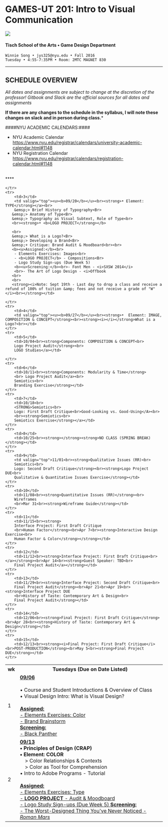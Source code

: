 # GAMES-UT 201: Intro to Visual Communication

![](http://www.fusionfilmfestival.com/wp-content/uploads/2013/01/tisch-logo-left.png)

#### Tisch School of the Arts • Game Design Department

    Winnie Song • jys325@nyu.edu • Fall 2016
    Tuesday • 4:55-7:35PM • Room: 2MTC MAGNET 830

---

## SCHEDULE OVERVIEW

*All dates and assignments are subject to change at the discretion of the professor! Gitbook and Slack are the official sources for all dates and assignments* 

**If there are any changes to the schedule in the syllabus, I will note these changes on slack and in person during class.***

####NYU ACADEMIC CALENDARS:####
* NYU Academic Calendar https://www.nyu.edu/registrar/calendars/university-academic-calendar.html#1148
* NYU Registration Calendar https://www.nyu.edu/registrar/calendars/registration-calendar.html#1148
<BR>
****
<table>
    <tr>
        <th width="4%">wk</th>
        <th width="100%">Tuesdays (Due on Date Listed)</th>
    </tr>
    <tr>
        <td>1</td>
        <td><b><u>09/06</u></b><br><br>• Course and Student Introductions & Overview of Class<br>
        • Visual Design Intro: What is Visual Design?<br><br>
        <b><u>Assigned:</b><br>
        - Elements Exercises: Color<br>
        - Brand Brainstorm<Br>
        <b><u>Screening:</b><br>
        - Black Panther</td>
    </tr>
    <tr>
        <td>2</td>
        <td><b><u>09/13</u></b><br><strong>• Principles of Design (CRAP)<br>
       • Element: COLOR</strong></a><br>
       &emsp;> Color Relationships & Contexts<Br>
       &emsp;> Color as Tool for Comprehension<br>
       •  Intro to Adobe Programs - Tutorial<br>
       <Br>
       <b><u>Assigned:</b><br>
        - Elements Exercises: Type<br>
        - <b>LOGO PROJECT</b> - Audit & Moodboard<Br>
        - Logo Study Sign-ups (Due Week 5)
        <b><u>Screening:</b><br>- The Worst-Designed Thing You've Never Noticed - <i>Roman Mars</td>
        
    </tr>
    <tr>
        <td>3</td>
        <td valign="top"><u><b>09/20</b></u><br><strong>• Element: TYPE</strong></a><br>
        &emsp;> Brief History of Typography<Br>
       &emsp;> Anatomy of Type<Br>
       &emsp;> Typography as Visual Subtext, Role of Type<br>
       <br><strong>• <b>LOGO PROJECT</strong></b>
       
       <br>
       &emsp;> What is a Logo?<Br>
       &emsp;> Developing a Brand<Br>
       &emsp;+ Critique: Brand Audit & Moodboard<br><br>
       <b><u>Assigned:</b><br>
        - Elements Exercises: Images<br>
        - <b>LOGO PROJECT</b> - Compositions<Br>
        - Logo Study Sign-ups (Due Week 5)
        <b><u>Screening:</b><br>- Font Men - <i>SXSW 2014</i>
        <br>- The Art of Logo Design - <i>Offbook
       <br>
       <br>
       <strong><i>Note: Sept 19th - Last day to drop a class and receive a refund of 100% of tuition &amp; fees and not receive a grade of "W"</i><br></strong></td>
        
    </tr>
    <tr>
        <td>4</td>
        <td valign="top"><u><b>09/27</b></u><br><strong>•  Element: IMAGE, COMPOSITION & CONCEPT</strong><br><strong><i></i></strong>What is a Logo?<br></td>
    </tr>
    <tr>
        <td>5</td>
        <td>10/04<br><strong>Components: COMPOSITION & CONCEPT<br>
        Logo Project Audit</strong><br>
        LOGO Studies</a></td>
        
    </tr>
    <tr>
        <td>6</td>
        <td>10/11<br><strong>Components: Modularity & Time</strong>
        <br> Logo Project Audit</a><br>
        Semiotics<br>
        Branding Exercise</strong></td>
    </tr>
    <tr>
        <td>7</td>
        <td>10/18<br>
        <STRONG>Semiotics<br>
        Logo: First Draft Critique<br>Good-Looking vs. Good-Using</A><br>
        <br><strong>Semiotics<br>
        Semiotics Exercise</strong></a></td>
    </tr>
    <tr>
        <td>8</td>
        <td>10/25<br><strong></strong><strong>NO CLASS (SPRING BREAK)</strong></td>
    </tr>
    <tr>
        <td>9</td>
        <td valign="top">11/01<br><strong>Qualitative Issues (RR)<br>
        Semiotics<br>
        Logo: Second Draft Critique</strong><br><strong>Logo Project DUE<br>
        Qualitative & Quantitative Issues Exercise</strong></td>
    </tr>
    <tr>
        <td>10</td>
        <td>11/08<br><strong>Quantitative Issues (RR)</strong><br>
        Wireframes
        <br>Mar 31<br><strong>Wireframe Guide</strong></td>
    </tr>
    <tr>
        <td>11</td>
        <td>11/15<br><strong>
        Interface Project: First Draft Critique
        <br>Human Factor</strong><br>Apr 7<br><strong>Interactive Design Exercise<br>
        Human Factor & Color</strong></strong></td>
    </tr>
    <tr>
        <td>12</td>
        <td>11/12<br><strong>Interface Project: First Draft Critique<br></a></strong><br>Apr 14<br><strong>Guest Speaker: TBD<br>
        Final Project Audit</a></strong></td>
    </tr>
    <tr>
        <td>13</td>
        <td>11/29<br><strong>Interface Project: Second Draft Critique<br>
        Final Project Audit</strong><br>Apr 21<br>Apr 19<br><strong>Interface Project DUE
        <br>History of Taste: Contemporary Art & Design<br>
        Final Project Audit</strong></td>
    </tr>
    <tr>
        <td>14</td>
        <td>12/06<br><strong>Final Project: First Draft Critique</strong><br>Apr 28<br><strong>History of Taste: Contemporary Art & Design</strong></td>
    </tr>
    <tr>
        <td>15</td>
        <td>12/13<br><strong><i>Final Project: First Draft Critique</i><br>POST-PRODUCTION</strong><br>May 5<br><strong>Final Project DUE</strong></td>
    </tr>
</table>